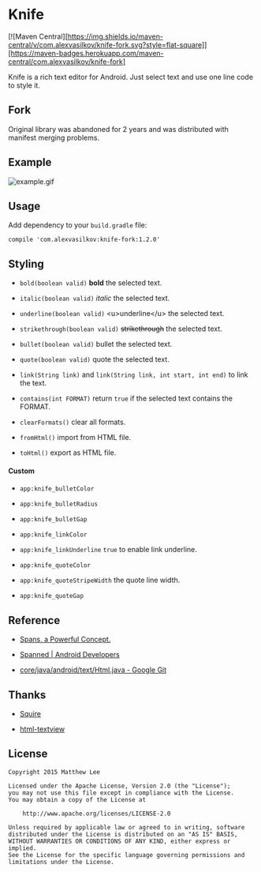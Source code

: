 Knife
===

[![Maven Central][https://img.shields.io/maven-central/v/com.alexvasilkov/knife-fork.svg?style=flat-square]][https://maven-badges.herokuapp.com/maven-central/com.alexvasilkov/knife-fork]

Knife is a rich text editor for Android. Just select text and use one line code to style it.

## Fork

Original library was abandoned for 2 years and was distributed with manifest merging
problems.

## Example

![example.gif](./example.gif "example.gif")

## Usage

Add dependency to your `build.gradle` file:

    compile 'com.alexvasilkov:knife-fork:1.2.0'

## Styling

 - `bold(boolean valid)` __bold__ the selected text.
 
 - `italic(boolean valid)` _italic_ the selected text.
 
 - `underline(boolean valid)` \<u>underline\</u> the selected text.
 
 - `strikethrough(boolean valid)` <s>strikethrough</s> the selected text. 
 
 - `bullet(boolean valid)` bullet the selected text.
 
 - `quote(boolean valid)` quote the selected text.
 
 - `link(String link)` and `link(String link, int start, int end)` to link the text.
 
 - `contains(int FORMAT)` return `true` if the selected text contains the FORMAT.
 
 - `clearFormats()` clear all formats. 
 
 - `fromHtml()` import from HTML file. 
 
 - `toHtml()` export as HTML file.

#### Custom

 - `app:knife_bulletColor`
 
 - `app:knife_bulletRadius`
    
 - `app:knife_bulletGap`
    
 - `app:knife_linkColor`
    
 - `app:knife_linkUnderline` `true` to enable link underline.
    
 - `app:knife_quoteColor`
    
 - `app:knife_quoteStripeWidth` the quote line width.
    
 - `app:knife_quoteGap`


## Reference

 - [Spans, a Powerful Concept.](http://flavienlaurent.com/blog/2014/01/31/spans/ "Spans, a Powerful Concept.")
 
 - [Spanned | Android Developers](http://developer.android.com/reference/android/text/Spanned.html "Spanned | Android Developers")
 
 - [core/java/android/text/Html.java - Google Git](https://android.googlesource.com/platform/frameworks/base/+/master/core/java/android/text/Html.java "core/java/android/text/Html.java - Google Git")

## Thanks

 - [Squire](https://github.com/neilj/Squire "Squire")
 
 - [html-textview](https://github.com/SufficientlySecure/html-textview "html-textview")

## License

    Copyright 2015 Matthew Lee

    Licensed under the Apache License, Version 2.0 (the "License");
    you may not use this file except in compliance with the License.
    You may obtain a copy of the License at

        http://www.apache.org/licenses/LICENSE-2.0

    Unless required by applicable law or agreed to in writing, software
    distributed under the License is distributed on an "AS IS" BASIS,
    WITHOUT WARRANTIES OR CONDITIONS OF ANY KIND, either express or implied.
    See the License for the specific language governing permissions and
    limitations under the License.
